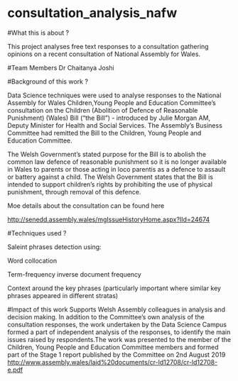 # consultation_analysis_nafw
#What this is about ?

This project analyses free text responses to a consultation gathering opinions on a recent consultation 
of National Assembly for Wales.

#Team Members
Dr Chaitanya Joshi

#Background of this work ?

Data Science techniques were used to analyse responses to the National Assembly for 
Wales Children,Young People and Education Committee’s consultation on the Children (Abolition 
of Defence of Reasonable Punishment) (Wales) Bill (“the Bill”) - introduced by Julie 
Morgan AM, Deputy Minister for Health and Social Services. The Assembly’s Business Committee
had remitted the Bill to the Children, Young People and Education Committee.


The Welsh Government’s stated purpose for the Bill is to abolish the common law defence
of reasonable punishment so it is no longer available in Wales to parents or those acting
in loco parentis as a defence to assault or battery against a child. The Welsh Government
states that the Bill is intended to support children’s rights by prohibiting the use of
physical punishment, through removal of this defence.


Moe details about the consultation can be found here

http://senedd.assembly.wales/mgIssueHistoryHome.aspx?IId=24674

#Techniques used ?

Saleint phrases detection using:

Word collocation

Term-frequency inverse document frequency

Context around the key phrases (particularly important where similar key phrases appeared in different stratas)

#Impact of this work
Supports Welsh Assembly colleagues in analysis and decision making. 
In addition to the Committee’s own analysis of the consultation responses, the work 
undertaken by the Data Science Campus formed a part of independent analysis of the 
responses, to identify the main issues raised by respondents.The work was presented to
the member of the  Children, Young People and Education Committee members and formed 
part of the Stage 1 report published by the Committee on 2nd August 2019 
http://www.assembly.wales/laid%20documents/cr-ld12708/cr-ld12708-e.pdf







